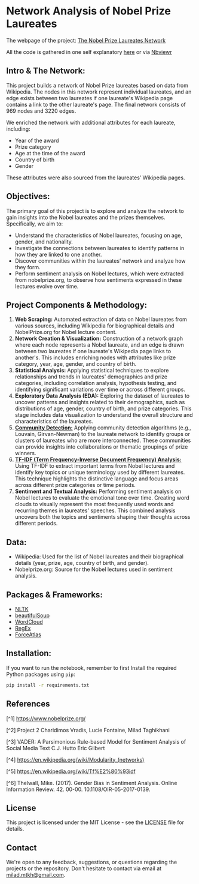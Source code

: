 # Network Analysis of Nobel Prize Laureates

The webpage of the project: [The Nobel Prize Laureates Network](https://fontaluc.github.io/Nobel/)

All the code is gathered in one self explanatory [here](https://github.com/MiladMt11/Network-Analysis-of-Nobel-Prize-Laureates/blob/c18a26a4d2cb6aa19f4e12842c7f118bcaaa8386/Notebook_files/Nobel_Prize_Laureates_Network_Final.ipynb) or via [Nbviewr](https://nbviewer.org/github/fontaluc/Nobel/blob/734c8e35bd1131ff46eaa7f08c07c4325299d601/Notebook_files/Nobel_Prize_Laureates_Network_Final.ipynb)

## Intro & The Network:
This project builds a network of Nobel Prize laureates based on data from Wikipedia. The nodes in this network represent individual laureates, and an edge exists between two laureates if one laureate's Wikipedia page contains a link to the other laureate's page. 
The final network consists of 969 nodes and 3220 edges.

We enriched the network with additional attributes for each laureate, including:
* Year of the award
* Prize category
* Age at the time of the award
* Country of birth
* Gender

These attributes were also sourced from the laureates’ Wikipedia pages.

## Objectives:
The primary goal of this project is to explore and analyze the network to gain insights into the Nobel laureates and the prizes themselves. Specifically, we aim to:

* Understand the characteristics of Nobel laureates, focusing on age, gender, and nationality.
* Investigate the connections between laureates to identify patterns in how they are linked to one another.
* Discover communities within the laureates’ network and analyze how they form.
* Perform sentiment analysis on Nobel lectures, which were extracted from nobelprize.org, to observe how sentiments expressed in these lectures evolve over time.

## Project Components & Methodology:
1. **Web Scraping:** Automated extraction of data on Nobel laureates from various sources, including Wikipedia for biographical details and NobelPrize.org for Nobel lecture content.
2. **Network Creation & Visualization:** Construction of a network graph where each node represents a Nobel laureate, and an edge is drawn between two laureates if one laureate's Wikipedia page links to another's. This includes enriching nodes with attributes like prize category, year, age, gender, and country of birth.
3. **Statistical Analysis:** Applying statistical techniques to explore relationships and trends in laureates' demographics and prize categories, including correlation analysis, hypothesis testing, and identifying significant variations over time or across different groups.
4. **Exploratory Data Analysis (EDA):** Exploring the dataset of laureates to uncover patterns and insights related to their demographics, such as distributions of age, gender, country of birth, and prize categories. This stage includes data visualization to understand the overall structure and characteristics of the laureates.
5. [**Community Detection:**](https://en.wikipedia.org/wiki/Community_structure) Applying community detection algorithms (e.g., Louvain, Girvan-Newman) to the laureate network to identify groups or clusters of laureates who are more interconnected. These communities can provide insights into collaborations or thematic groupings of prize winners.
6. [**TF-IDF (Term Frequency-Inverse Document Frequency) Analysis:**](https://en.wikipedia.org/wiki/Tf%E2%80%93idf) Using TF-IDF to extract important terms from Nobel lectures and identify key topics or unique terminology used by different laureates. This technique highlights the distinctive language and focus areas across different prize categories or time periods.
7. **Sentiment and Textual Analysis:** Performing sentiment analysis on Nobel lectures to evaluate the emotional tone over time. Creating word clouds to visually represent the most frequently used words and recurring themes in laureates' speeches. This combined analysis uncovers both the topics and sentiments shaping their thoughts across different periods.

## Data:
* Wikipedia: Used for the list of Nobel laureates and their biographical details (year, prize, age, country of birth, and gender).
* Nobelprize.org: Source for the Nobel lectures used in sentiment analysis.

## Packages & Frameworks:
* [NLTK](https://www.nltk.org/)
* [beautifulSoup](https://beautiful-soup-4.readthedocs.io/en/latest/)
* [WordCloud](https://pypi.org/project/wordcloud/)
* [RegEx](https://docs.python.org/3/library/re.html)
* [ForceAtlas](https://pypi.org/project/ForceAtlas2/)

## Installation:
If you want to run the notebook, remember to first Install the required Python packages using `pip`:

```bash
pip install -r requirements.txt
```

## References
[^1] https://www.nobelprize.org/

[^2] Project 2 Charidimos Vradis, Lucie Fontaine, Milad Taghikhani

[^3] VADER: A Parsimonious Rule-based Model for Sentiment Analysis of Social Media Text C.J. Hutto Eric Gilbert

[^4] https://en.wikipedia.org/wiki/Modularity_(networks)

[^5] https://en.wikipedia.org/wiki/Tf%E2%80%93idf

[^6] Thelwall, Mike. (2017). Gender Bias in Sentiment Analysis. Online Information Review. 42. 00-00. 10.1108/OIR-05-2017-0139.

## License
This project is licensed under the MIT License - see the [LICENSE](./LICENSE) file for details.

## Contact
We're open to any feedback, suggestions, or questions regarding the projects or the repository. Don't hesitate to contact via email at milad.mtkh@gmail.com.
